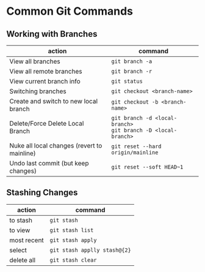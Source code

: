 # Common Git Commands

## Working with Branches
action | command
---|---
View all branches | ```git branch -a```
View all remote branches | ```git branch -r```
View current branch info | ```git status```
Switching branches | ```git checkout <branch-name>```
Create and switch to new local branch | ```git checkout -b <branch-name>```
Delete/Force Delete Local Branch | ```git branch -d <local-branch>``` <br /> ```git branch -D <local-branch>```
Nuke all local changes (revert to mainline) | ```git reset --hard origin/mainline```
Undo last commit (but keep changes) | ```git reset --soft HEAD~1```

## Stashing Changes
action | command
---|---
to stash | ```git stash```
to view | ```git stash list```
most recent | ```git stash apply```
select | ```git stash applly stash@{2}```
delete all | ```git stash clear```
